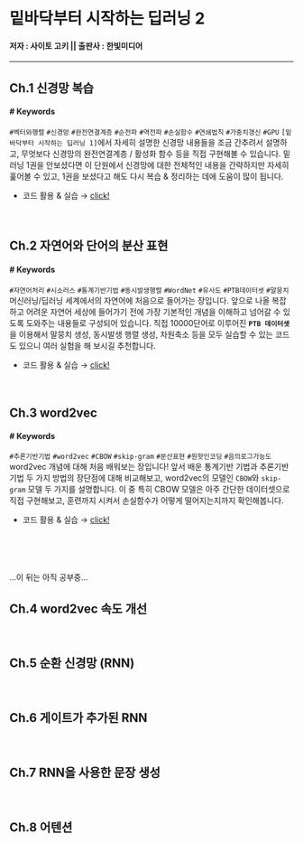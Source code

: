 # 밑바닥부터 시작하는 딥러닝 2
#### 저자 : 사이토 고키 ||  출판사 : 한빛미디어


---
## Ch.1 신경망 복습
#### \# Keywords   
`#벡터와행렬` `#신경망` `#완전연결계층` `#순전파` `#역전파` `#손실함수` `#연쇄법칙` `#가중치갱신` `#GPU`
`[밑바닥부터 시작하는 딥러닝 1]`에서 자세히 설명한 신경망 내용들을 조금 간추려서 설명하고, 무엇보다 신경망의 완전연결계층 / 활성화 함수 등을 직접 구현해볼 수 있습니다. 밑러닝 1권을 안보셨다면 이 단원에서 신경망에 대한 전체적인 내용을 간략하지만 자세히 훑어볼 수 있고, 1권을 보셨다고 해도 다시 복습 & 정리하는 데에 도움이 많이 됩니다.


- 코드 활용 & 실습 → [click!](https://github.com/jeina7/Book_studying/blob/master/02_DeepLearning-from-scratch-2/%5BChap.1%5D%20Layers%2C%20TwoLayerNet%2C%20Trainer.ipynb)   

ㅤㅤㅤ　




## Ch.2 자연어와 단어의 분산 표현
#### \# Keywords   
`#자연어처리` `#시소러스` `#통계기반기법` `#동시발생행렬` `#WordNet` `#유사도` `#PTB데이터셋` `#말뭉치`
머신러닝/딥러닝 세계에서의 자연어에 처음으로 들어가는 장입니다. 앞으로 나올 복잡하고 어려운 자연어 세상에 들어가기 전에 가장 기본적인 개념을 이해하고 넘어갈 수 있도록 도와주는 내용들로 구성되어 있습니다. 직접 10000단어로 이루어진 **`PTB 데이터셋`** 을 이용해서 말뭉치 생성, 동시발생 행렬 생성, 차원축소 등을 모두 실습할 수 있는 코드도 있으니 여러 실험을 해 보시길 추천합니다.


- 코드 활용 & 실습 → [click!](https://github.com/jeina7/Book_studying/blob/master/02_DeepLearning-from-scratch-2/%5BChap.2%5D%20corpus%2C%20co-occurence%20matrix%2C%20similarity%2C%20ppmi%2C%20visualize_2D.ipynb)   

ㅤㅤㅤ　




## Ch.3 word2vec
#### \# Keywords   
`#추론기반기법` `#word2vec` `#CBOW` `#skip-gram` `#분산표현` `#원핫인코딩` `#음의로그가능도`
word2vec 개념에 대해 처음 배워보는 장입니다! 앞서 배운 통계기반 기법과 추론기반 기법 두 가지 방법의 장단점에 대해 비교해보고, word2vec의 모델인 `CBOW`와 `skip-gram` 모델 두 가지를 설명합니다. 이 중 특히 CBOW 모델은 아주 간단한 데이터셋으로 직접 구현해보고, 훈련까지 시켜서 손실함수가 어떻게 떨어지는지까지 확인해봅니다.


- 코드 활용 & 실습 → [click!](https://github.com/jeina7/Book_studying/blob/master/02_DeepLearning-from-scratch-2/%5BChap.3%5D%20Training%20Simple%20CBOW%20and%20get%20WordVector.ipynb)

ㅤㅤㅤ　



ㅤ　

...이 뒤는 아직 공부중...




## Ch.4 word2vec 속도 개선


ㅤㅤㅤ　




## Ch.5 순환 신경망 (RNN)

ㅤㅤㅤ　




## Ch.6 게이트가 추가된 RNN

ㅤㅤㅤ　




## Ch.7 RNN을 사용한 문장 생성

ㅤㅤㅤ　




## Ch.8 어텐션
